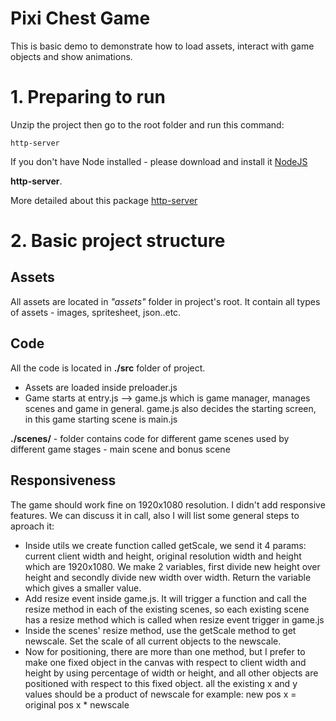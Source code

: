 # Pixi Chest Game

This is basic demo to demonstrate how to load assets, interact with game objects and show animations.

# 1. Preparing to run

Unzip the project then go to the root folder and run this command:

    http-server

If you don't have Node installed - please download and install it [NodeJS](https://nodejs.org/)

**http-server**.

More detailed about this package [http-server](https://www.npmjs.com/package/http-server)

# 2. Basic project structure

## Assets

All assets are located in _"assets"_ folder in project's root. It contain all types of assets - images, spritesheet, json..etc.

## Code

All the code is located in **./src** folder of project.

-   Assets are loaded inside preloader.js
-   Game starts at entry.js --> game.js which is game manager, manages scenes and game in general. game.js also decides the starting screen, in this game starting scene is main.js

**./scenes/** - folder contains code for different game scenes used by different game stages - main scene and bonus scene

## Responsiveness

The game should work fine on 1920x1080 resolution. I didn't add responsive features. We can discuss it in call, also I will list some general steps to aproach it:

-   Inside utils we create function called getScale, we send it 4 params: current client width and height, original resolution width and height which are 1920x1080. We make 2 variables, first divide new height over height and secondly divide new width over width. Return the variable which gives a smaller value.
-   Add resize event inside game.js. It will trigger a function and call the resize method in each of the existing scenes, so each existing scene has a resize method which is called when resize event trigger in game.js
-   Inside the scenes' resize method, use the getScale method to get newscale. Set the scale of all current objects to the newscale.
-   Now for positioning, there are more than one method, but I prefer to make one fixed object in the canvas with respect to client width and height by using percentage of width or height, and all other objects are positioned with respect to this fixed object. all the existing x and y values should be a product of newscale for example: new pos x = original pos x * newscale
